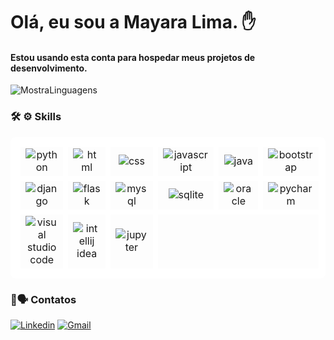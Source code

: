 # Olá, eu sou a Mayara Lima. ✋

#### Estou usando esta conta para hospedar meus projetos de desenvolvimento.


![MostraLinguagens](https://github-readme-stats.vercel.app/api/top-langs/?username=Mayara-Lima&theme=blue-green)

### 🛠️ ⚙️ Skills

<table style="border-collapse: collapse; border: 8px solid white; border-radius: 8px;">
  <tr>
    <td style="border: 8px solid white; border-radius: 8px;" align="center">
      <img alt="python" src="https://img.shields.io/badge/Python-3776AB?style=for-the-badge&logo=python&logoColor=white"/>
    </td>
    <td style="border: 8px solid white; border-radius: 8px;" align="center">
      <img alt="html" src="https://img.shields.io/badge/HTML-239120?style=for-the-badge&logo=html5&logoColor=white"/>
    </td>
    <td style="border: 8px solid white; border-radius: 8px;" align="center">
      <img alt="css" src="https://img.shields.io/badge/CSS-239120?&style=for-the-badge&logo=css3&logoColor=white"/>
    </td>
    <td style="border: 8px solid white; border-radius: 8px;" align="center">
      <img alt="javascript" src="https://img.shields.io/badge/JavaScript-F7DF1E?style=for-the-badge&logo=javascript&logoColor=black"/>
    </td>
    <td style="border: 8px solid white; border-radius: 8px;" align="center">
      <img alt="java" src="https://img.shields.io/badge/Java-ED8B00?style=for-the-badge&logo=openjdk&logoColor=white"/>
    </td>
    <td style="border: 8px solid white; border-radius: 8px;" align="center">
      <img alt="bootstrap" src="https://img.shields.io/badge/Bootstrap-563D7C?style=for-the-badge&logo=bootstrap&logoColor=white"/>
    </td>
  </tr>
  <tr>
    <td style="border: 8px solid white; border-radius: 8px;" align="center">
      <img alt="django" src="https://img.shields.io/badge/Django-092E20?style=for-the-badge&logo=django&logoColor=white"/>
    </td>
    <td style="border: 8px solid white; border-radius: 8px;" align="center">
      <img alt="flask" src="https://img.shields.io/badge/Flask-000000?style=for-the-badge&logo=flask&logoColor=white"/>
    </td>
    <td style="border: 8px solid white; border-radius: 8px;" align="center">
      <img alt="mysql" src="https://img.shields.io/badge/MySQL-005C84?style=for-the-badge&logo=mysql&logoColor=white"/>
    </td>
    <td style="border: 8px solid white; border-radius: 8px;" align="center">
      <img alt="sqlite" src="https://img.shields.io/badge/SQLite-07405E?style=for-the-badge&logo=sqlite&logoColor=white"/>
    </td>
    <td style="border: 8px solid white; border-radius: 8px;" align="center">
      <img alt="oracle" src="https://img.shields.io/badge/Oracle-F80000?style=for-the-badge&logo=Oracle&logoColor=white"/>
    </td>
    <td style="border: 8px solid white; border-radius: 8px;" align="center">
      <img alt="pycharm" src="https://img.shields.io/badge/PyCharm-000000.svg?&style=for-the-badge&logo=PyCharm&logoColor=white"/>
    </td>
  </tr>
  <tr>
    <td style="border: 8px solid white; border-radius: 8px;" align="center">
      <img alt="visual studio code" src="https://img.shields.io/badge/Visual_Studio_Code-0078D4?style=for-the-badge&logo=visual%20studio%20code&logoColor=white"/>
    </td>
    <td style="border: 8px solid white; border-radius: 8px;" align="center">
      <img alt="intellij idea" src="https://img.shields.io/badge/IntelliJ_IDEA-000000.svg?style=for-the-badge&logo=intellij-idea&logoColor=white"/>
    </td>
    <td style="border: 8px solid white; border-radius: 8px;" align="center">
      <img alt="jupyter" src="https://img.shields.io/badge/Made%20with-Jupyter-orange?style=for-the-badge&logo=Jupyter"/>
    </td>
    <td style="border: 8px solid white; border-radius: 8px;" colspan="3"></td>
  </tr>
</table>


### 💼🗣️ Contatos
[![Linkedin](https://img.shields.io/badge/LinkedIn-0077B5?style=for-the-badge&logo=linkedin&logoColor=white)](https://www.linkedin.com/in/mayara-lima-86b642222/)
[![Gmail](https://img.shields.io/badge/Gmail-D14836?style=for-the-badge&logo=gmail&logoColor=white)](mayarademiranda89@gmail.com)

